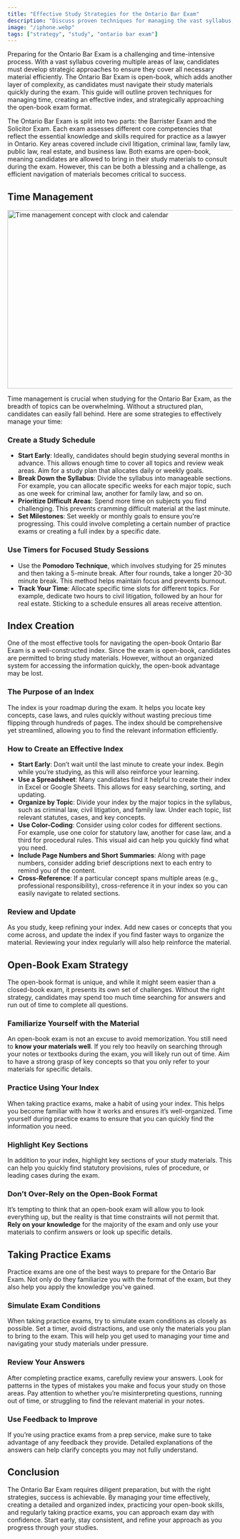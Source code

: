```yaml
---
title: "Effective Study Strategies for the Ontario Bar Exam"
description: "Discuss proven techniques for managing the vast syllabus, such as time management, index creation, and how to strategically tackle open-book exams​"
image: "/iphone.webp"
tags: ["strategy", "study", "ontario bar exam"]
---
```


Preparing for the Ontario Bar Exam is a challenging and time-intensive process. With a vast syllabus covering multiple areas of law, candidates must develop strategic approaches to ensure they cover all necessary material efficiently. The Ontario Bar Exam is open-book, which adds another layer of complexity, as candidates must navigate their study materials quickly during the exam. This guide will outline proven techniques for managing time, creating an effective index, and strategically approaching the open-book exam format.

The Ontario Bar Exam is split into two parts: the Barrister Exam and the Solicitor Exam. Each exam assesses different core competencies that reflect the essential knowledge and skills required for practice as a lawyer in Ontario. Key areas covered include civil litigation, criminal law, family law, public law, real estate, and business law. Both exams are open-book, meaning candidates are allowed to bring in their study materials to consult during the exam. However, this can be both a blessing and a challenge, as efficient navigation of materials becomes critical to success.

## Time Management

<img src="/deal.jpg" alt="Time management concept with clock and calendar" width="600" height="400" />

Time management is crucial when studying for the Ontario Bar Exam, as the breadth of topics can be overwhelming. Without a structured plan, candidates can easily fall behind. Here are some strategies to effectively manage your time:

### Create a Study Schedule

- **Start Early**: Ideally, candidates should begin studying several months in advance. This allows enough time to cover all topics and review weak areas. Aim for a study plan that allocates daily or weekly goals.
- **Break Down the Syllabus**: Divide the syllabus into manageable sections. For example, you can allocate specific weeks for each major topic, such as one week for criminal law, another for family law, and so on.
- **Prioritize Difficult Areas**: Spend more time on subjects you find challenging. This prevents cramming difficult material at the last minute.
- **Set Milestones**: Set weekly or monthly goals to ensure you're progressing. This could involve completing a certain number of practice exams or creating a full index by a specific date.

### Use Timers for Focused Study Sessions

- Use the **Pomodoro Technique**, which involves studying for 25 minutes and then taking a 5-minute break. After four rounds, take a longer 20-30 minute break. This method helps maintain focus and prevents burnout.
- **Track Your Time**: Allocate specific time slots for different topics. For example, dedicate two hours to civil litigation, followed by an hour for real estate. Sticking to a schedule ensures all areas receive attention.

## Index Creation

One of the most effective tools for navigating the open-book Ontario Bar Exam is a well-constructed index. Since the exam is open-book, candidates are permitted to bring study materials. However, without an organized system for accessing the information quickly, the open-book advantage may be lost.

### The Purpose of an Index

The index is your roadmap during the exam. It helps you locate key concepts, case laws, and rules quickly without wasting precious time flipping through hundreds of pages. The index should be comprehensive yet streamlined, allowing you to find the relevant information efficiently.

### How to Create an Effective Index

- **Start Early**: Don’t wait until the last minute to create your index. Begin while you’re studying, as this will also reinforce your learning.
- **Use a Spreadsheet**: Many candidates find it helpful to create their index in Excel or Google Sheets. This allows for easy searching, sorting, and updating.
- **Organize by Topic**: Divide your index by the major topics in the syllabus, such as criminal law, civil litigation, and family law. Under each topic, list relevant statutes, cases, and key concepts.
- **Use Color-Coding**: Consider using color codes for different sections. For example, use one color for statutory law, another for case law, and a third for procedural rules. This visual aid can help you quickly find what you need.
- **Include Page Numbers and Short Summaries**: Along with page numbers, consider adding brief descriptions next to each entry to remind you of the content.
- **Cross-Reference**: If a particular concept spans multiple areas (e.g., professional responsibility), cross-reference it in your index so you can easily navigate to related sections.

### Review and Update

As you study, keep refining your index. Add new cases or concepts that you come across, and update the index if you find faster ways to organize the material. Reviewing your index regularly will also help reinforce the material.

## Open-Book Exam Strategy

The open-book format is unique, and while it might seem easier than a closed-book exam, it presents its own set of challenges. Without the right strategy, candidates may spend too much time searching for answers and run out of time to complete all questions.

### Familiarize Yourself with the Material

An open-book exam is not an excuse to avoid memorization. You still need to **know your materials well**. If you rely too heavily on searching through your notes or textbooks during the exam, you will likely run out of time. Aim to have a strong grasp of key concepts so that you only refer to your materials for specific details.

### Practice Using Your Index

When taking practice exams, make a habit of using your index. This helps you become familiar with how it works and ensures it’s well-organized. Time yourself during practice exams to ensure that you can quickly find the information you need.

### Highlight Key Sections

In addition to your index, highlight key sections of your study materials. This can help you quickly find statutory provisions, rules of procedure, or leading cases during the exam.

### Don’t Over-Rely on the Open-Book Format

It’s tempting to think that an open-book exam will allow you to look everything up, but the reality is that time constraints will not permit that. **Rely on your knowledge** for the majority of the exam and only use your materials to confirm answers or look up specific details.

## Taking Practice Exams

Practice exams are one of the best ways to prepare for the Ontario Bar Exam. Not only do they familiarize you with the format of the exam, but they also help you apply the knowledge you've gained.

### Simulate Exam Conditions

When taking practice exams, try to simulate exam conditions as closely as possible. Set a timer, avoid distractions, and use only the materials you plan to bring to the exam. This will help you get used to managing your time and navigating your study materials under pressure.

### Review Your Answers

After completing practice exams, carefully review your answers. Look for patterns in the types of mistakes you make and focus your study on those areas. Pay attention to whether you’re misinterpreting questions, running out of time, or struggling to find the relevant material in your notes.

### Use Feedback to Improve

If you’re using practice exams from a prep service, make sure to take advantage of any feedback they provide. Detailed explanations of the answers can help clarify concepts you may not fully understand.

## Conclusion

The Ontario Bar Exam requires diligent preparation, but with the right strategies, success is achievable. By managing your time effectively, creating a detailed and organized index, practicing your open-book skills, and regularly taking practice exams, you can approach exam day with confidence. Start early, stay consistent, and refine your approach as you progress through your studies.
